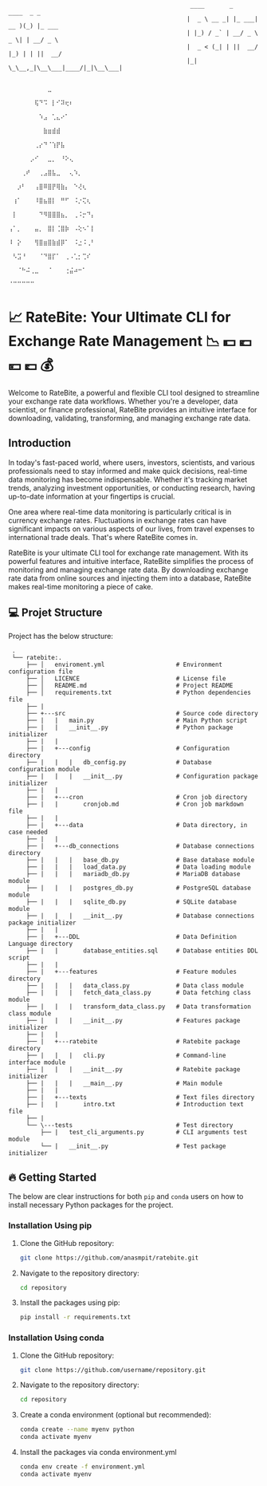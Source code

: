                                                        ____       _       ____  _ _       
                                                      |  _ \ __ _| |_ ___| __ )(_) |_ ___ 
                                                      | |_) / _` | __/ _ \  _ \| | __/ _ \
                                                      |  _ < (_| | ||  __/ |_) | | ||  __/
                                                      |_| \_\__,_|\__\___|____/|_|\__\___|
                                                                        
                                                      ⠀⠀⠀⠀⠀⠀⠀⠀⠀⣀⠀⠀⠀⠀⠀⠀⠀⠀⠀⠀
                                                      ⠀⠀⠀⠀⠀⠀⢯⠙⠩⠀⡇⠊⠽⢖⠆⠀⠀⠀⠀⠀
                                                      ⠀⠀⠀⠀⠀⠀⠀⠱⣠⠀⢁⣄⠔⠁⠀⠀⠀⠀⠀⠀
                                                      ⠀⠀⠀⠀⠀⠀⠀⠀⣷⣶⣾⣾⠀⠀⠀⠀⠀⠀⠀⠀
                                                      ⠀⠀⠀⠀⠀⠀⢀⡔⠙⠈⢱⡟⣧⠀⠀⠀⠀⠀⠀⠀
                                                      ⠀⠀⠀⠀⠀⡠⠊⠀⠀⣀⡀⠀⠘⠕⢄⠀⠀⠀⠀⠀
                                                      ⠀⠀⠀⢀⠞⠀⠀⢀⣠⣿⣧⣀⠀⠀⢄⠱⡀⠀⠀⠀
                                                      ⠀⠀⡰⠃⠀⠀⢠⣿⠿⣿⡟⢿⣷⡄⠀⠑⢜⢆⠀⠀
                                                      ⠀⢰⠁⠀⠀⠀⠸⣿⣦⣿⡇⠀⠛⠋⠀⠨⡐⢍⢆⠀
                                                      ⠀⡇⠀⠀⠀⠀⠀⠙⠻⣿⣿⣿⣦⡀⠀⢀⠨⡒⠙⡄
                                                      ⢠⠁⡀⠀⠀⠀⣤⡀⠀⣿⡇⢈⣿⡷⠀⠠⢕⠢⠁⡇
                                                      ⠸⠀⡕⠀⠀⠀⢻⣿⣶⣿⣷⣾⡿⠁⠀⠨⣐⠨⢀⠃
                                                      ⠀⠣⣩⠘⠀⠀⠀⠈⠙⣿⡏⠁⠀⢀⠠⢁⡂⢉⠎⠀
                                                      ⠀⠀⠈⠓⠬⢀⣀⠀⠀⠈⠀⠀⠀⢐⣬⠴⠒⠁⠀⠀
                                                ⠀⠀⠀⠀⠀⠀⠀       ⠈⠉⠉⠉⠉⠉⠀⠀⠀⠀⠀⠀⠀


# :chart_with_upwards_trend: **RateBite**: Your Ultimate CLI for Exchange Rate Management :chart_with_downwards_trend:  :dollar: :euro: :yen: :pound: :moneybag:


Welcome to RateBite, a powerful and flexible CLI tool designed to streamline your exchange rate data workflows. Whether you're a developer, data scientist, or finance professional, RateBite provides an intuitive interface for downloading, validating, transforming, and managing exchange rate data.

## Introduction
In today's fast-paced world, where users, investors, scientists, and various professionals need to stay informed and make quick decisions, real-time data monitoring has become indispensable. Whether it's tracking market trends, analyzing investment opportunities, or conducting research, having up-to-date information at your fingertips is crucial.

One area where real-time data monitoring is particularly critical is in currency exchange rates. Fluctuations in exchange rates can have significant impacts on various aspects of our lives, from travel expenses to international trade deals. That's where RateBite comes in.

RateBite is your ultimate CLI tool for exchange rate management. With its powerful features and intuitive interface, RateBite simplifies the process of monitoring and managing exchange rate data. By downloading exchange rate data from online sources and injecting them into a database, RateBite makes real-time monitoring a piece of cake.


## :computer: Projet Structure

Project has the below structure:
   ```
	.
	└── ratebite:.
		├── │   enviroment.yml                    # Environment configuration file
		├── │   LICENCE                           # License file
		├── │   README.md                         # Project README
		├── │   requirements.txt                  # Python dependencies file
		├── |
		├── +---src                               # Source code directory
		├── |   |   main.py                       # Main Python script
		├── |   |   __init__.py                   # Python package initializer
		├── |   |
		├── |   +---config                        # Configuration directory
		├── |   |   |   db_config.py              # Database configuration module
		├── |   |   |   __init__.py               # Configuration package initializer
		├── |   |
		├── |   +---cron                          # Cron job directory
		├── |   |       cronjob.md                # Cron job markdown file
		├── |   |
		├── |   +---data                          # Data directory, in case needed
		├── |   |
		├── |   +---db_connections                # Database connections directory
		├── |   |   |   base_db.py                # Base database module
		├── |   |   |   load_data.py              # Data loading module
		├── |   |   |   mariadb_db.py             # MariaDB database module
		├── |   |   |   postgres_db.py            # PostgreSQL database module
		├── |   |   |   sqlite_db.py              # SQLite database module
		├── |   |   |   __init__.py               # Database connections package initializer
		├── |   |
		├── |   +---DDL                           # Data Definition Language directory
		├── |   |       database_entities.sql     # Database entities DDL script
		├── |   |
		├── |   +---features                      # Feature modules directory
		├── |   |   |   data_class.py             # Data class module
		├── |   |   |   fetch_data_class.py       # Data fetching class module
		├── |   |   |   transform_data_class.py   # Data transformation class module
		├── |   |   |   __init__.py               # Features package initializer
		├── |   |
		├── |   +---ratebite                      # Ratebite package directory
		├── |   |   |   cli.py                    # Command-line interface module
		├── |   |   |   __init__.py               # Ratebite package initializer
		├── |   |   |   __main__.py               # Main module
		├── |   |
		├── |   +---texts                         # Text files directory
		├── |   |       intro.txt                 # Introduction text file
		├── |
		└── \---tests                             # Test directory
			├── |   test_cli_arguments.py         # CLI arguments test module
			└── |   __init__.py                   # Test package initializer
   ```

## :fire: Getting Started

The below are clear instructions for both `pip` and `conda` users on how to install necessary Python packages for the project.

### Installation Using pip

1. Clone the GitHub repository:
   ```sh
   git clone https://github.com/anasmpit/ratebite.git
   ```

2. Navigate to the repository directory:
   ```sh
   cd repository
   ```
  
3. Install the packages using pip:
   ```sh
   pip install -r requirements.txt
   ```
   
### Installation Using conda

1. Clone the GitHub repository:
   ```sh
   git clone https://github.com/username/repository.git
   
2. Navigate to the repository directory:
   ```sh
   cd repository
   ```
   
3. Create a conda environment (optional but recommended):
   ```sh
   conda create --name myenv python
   conda activate myenv
   ```
   
4. Install the packages via conda environment.yml
   ```sh
   conda env create -f environment.yml
   conda activate myenv
   ```
